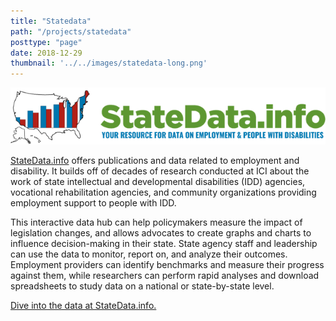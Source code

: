 ```yaml
---
title: "Statedata"
path: "/projects/statedata"
posttype: "page"
date: 2018-12-29
thumbnail: '../../images/statedata-long.png'
---
```




![StateData](../../images/statedata-long.png)

[StateData.info](https://www.statedata.info/) offers publications and data related to employment and disability. It builds off of decades of research conducted at ICI about the work of state intellectual and developmental disabilities (IDD) agencies, vocational rehabilitation agencies, and community organizations providing employment support to people with IDD.

This interactive data hub can help policymakers measure the impact of legislation changes, and allows advocates to create graphs and charts to influence decision-making in their state. State agency staff and leadership can use the data to monitor, report on, and analyze their outcomes. Employment providers can identify benchmarks and measure their progress against them, while researchers can perform rapid analyses and download spreadsheets to study data on a national or state-by-state level.

[Dive into the data at StateData.info.](https://www.statedata.info/)

